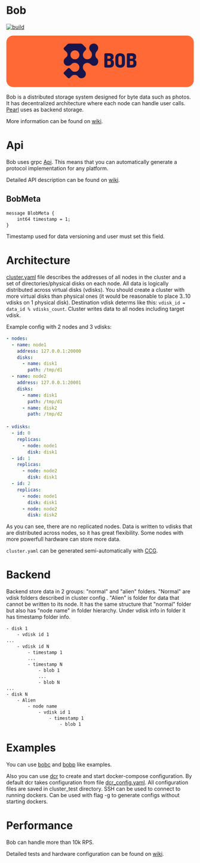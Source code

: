 # Bob
[![build](https://github.com/qoollo/bob/actions/workflows/build.yml/badge.svg)](https://github.com/qoollo/bob/actions/workflows/build.yml)

![Bob](https://raw.githubusercontent.com/qoollo/bob/305-bob-logo/logo/bob-git-docker-logo.svg?sanitize=true)

Bob is a distributed storage system designed for byte data such as photos. It has decentralized architecture where each node can handle user calls. [Pearl](https://github.com/qoollo/pearl) uses as backend storage.

More information can be found on [wiki](https://github.com/qoollo/bob/wiki).

# Api
Bob uses grpc [Api](https://github.com/qoollo/bob/blob/master/bob-grpc/proto/bob.proto).
This means that you can automatically generate a protocol implementation for any platform. 

Detailed API description can be found on [wiki](https://github.com/qoollo/bob/wiki/gRPC-API).

## BobMeta
```
message BlobMeta {
	int64 timestamp = 1; 
}
```
Timestamp used for data versioning and user must set this field.

# Architecture
[cluster.yaml](https://github.com/qoollo/bob/wiki/Cluster-config) file describes the addresses of all nodes in the cluster and a set of directories/physical disks on each node. All data is logically distributed across virtual disks (vdisks). You should create a cluster with more virtual disks than physical ones (it would be reasonable to place 3..10 vdisks on 1 physical disk). Destination vdisk determs like this: `vdisk_id = data_id % vdisks_count`. Cluster writes data to all nodes including target vdisk.

Example config with 2 nodes and 3 vdisks:
```YAML
- nodes:
  - name: node1
    address: 127.0.0.1:20000
    disks:
      - name: disk1
        path: /tmp/d1
  - name: node2
    address: 127.0.0.1:20001
    disks:
      - name: disk1
        path: /tmp/d1
      - name: disk2
        path: /tmp/d2

- vdisks:
  - id: 0
    replicas:
      - node: node1
        disk: disk1
  - id: 1
    replicas:
      - node: node2
        disk: disk1
  - id: 2
    replicas:
      - node: node1
        disk: disk1
      - node: node2
        disk: disk2
```

As you can see, there are no replicated nodes. Data is written to vdisks that are distributed across nodes, so it has great flexibility. Some nodes with more powerfull hardware can store more data.

`cluster.yaml` can be generated semi-automatically with [CCG](https://github.com/qoollo/bob/wiki/Tools#cluster-config-generator-ccg).

# Backend
Backend store data in 2 groups: "normal" and "alien" folders. "Normal" are vdisk folders described in cluster config . "Alien" is folder for data that cannot be written to its node. It has the same structure that "normal" folder but also has "node name" in folder hierarchy. 
Under vdisk info in folder it has timestamp folder info. 
```
- disk 1
    - vdisk id 1
...
    - vdisk id N
        - timestamp 1
        ...
        - timestamp N
            - blob 1
            ...
            - blob N
...
- disk N
    - Alien
        - node name
            - vdisk id 1
                - timestamp 1
                    - blob 1
```

# Examples
You can use [bobc](https://github.com/qoollo/bob/blob/master/bob-apps/bin/bobc.rs) and [bobp](https://github.com/qoollo/bob/blob/master/bob-apps/bin/bobp.rs) like examples.

Also you can use [dcr](https://github.com/qoollo/bob/blob/master/bob-apps/bin/dcr.rs) to create and start docker-compose configuration. By default dcr takes configuration from file [dcr_config.yaml](https://github.com/qoollo/bob/blob/master/config-examples/dcr_config.yaml). All configuration files are saved in cluster_test directory. SSH can be used to connect to running dockers. Can be used with flag -g to generate configs without starting dockers.

# Performance

Bob can handle more than 10k RPS. 

Detailed tests and hardware configuration can be found on [wiki](https://github.com/qoollo/bob/wiki/Performance-tests).
